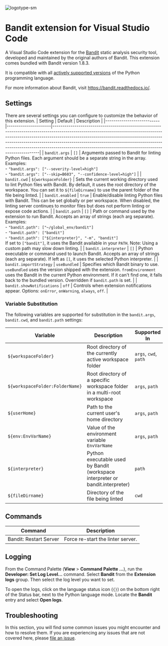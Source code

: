 ![logotype-sm](https://github.com/user-attachments/assets/3e8c0b13-38cd-4f2a-a001-9fa20aaea533)

# Bandit extension for Visual Studio Code

A Visual Studio Code extension for the [Bandit](https://github.com/PyCQA/bandit) static analysis security tool, developed and maintained by the original authors of Bandit. This extension comes bundled with Bandit version 1.8.3.

It is compatible with all [actively supported versions](https://devguide.python.org/#status-of-python-branches) of the Python programming language.

For more information about Bandit, visit https://bandit.readthedocs.io/.

## Settings

There are several settings you can configure to customize the behavior of this extension.
| Setting                   | Default              | Description                                                                                                                                                                                                                                                                                                                                                                                   |
|---------------------------|----------------------|-----------------------------------------------------------------------------------------------------------------------------------------------------------------------------------------------------------------------------------------------------------------------------------------------------------------------------------------------------------------------------------------------|
| `bandit.args`             | `[]`                 | Arguments passed to Bandit for linting Python files. Each argument should be a separate string in the array. <br> Examples: <br> - `"bandit.args": ["--severity-level=high"]` <br> - `"bandit.args": ["--skip=B603", "--confidence-level=high"]`                                                                                                                                              |
| `bandit.cwd`              | `${workspaceFolder}` | Sets the current working directory used to lint Python files with Bandit. By default, it uses the root directory of the workspace. You can set it to `${fileDirname}` to use the parent folder of the file being linted.                                                                                                                                                                      |
| `bandit.enabled`          | `true`               | Enable/disable linting Python files with Bandit. This can be set globally or per workspace. When disabled, the linting server continues to monitor files but does not perform linting or expose code actions.                                                                                                                                                                                 |
| `bandit.path`             | `[]`                 | Path or command used by the extension to run Bandit. Accepts an array of strings (each arg separate). <br> Examples: <br> - `"bandit.path": ["~/global_env/bandit"]` <br> - `"bandit.path": ["bandit"]` <br> - `"bandit.path": ["${interpreter}", "-m", "bandit"]` <br> If set to `["bandit"]`, it uses the Bandit available in your `PATH`. Note: Using a custom path may slow down linting. |
| `bandit.interpreter`      | `[]`                 | Python executable or command used to launch Bandit. Accepts an array of strings (each arg separate). If left as `[]`, it uses the selected Python interpreter.                                                                                                                                                                                                                                |
| `bandit.importStrategy`   | `useBundled`         | Specifies which Bandit binary to use. `useBundled` uses the version shipped with the extension. `fromEnvironment` uses the Bandit in the current Python environment. If it can't find one, it falls back to the bundled version. Overridden if `bandit.path` is set.                                                                                                                          |
| `bandit.showNotifications` | `off`                | Controls when extension notifications appear. Options: `onError`, `onWarning`, `always`, `off`.                                                                                                                                                                                                                                                                                               |

### Variable Substitution

The following variables are supported for substitution in the `bandit.args`, `bandit.cwd`, and `bandit.path` settings:

| Variable                        | Description                                                                    | Supported In          |
|---------------------------------|--------------------------------------------------------------------------------|-----------------------|
| `${workspaceFolder}`            | Root directory of the currently active workspace folder                        | `args`, `cwd`, `path` |
| `${workspaceFolder:FolderName}` | Root directory of a specific workspace folder in a multi-root workspace        | `args`, `path`        |
| `${userHome}`                   | Path to the current user's home directory                                      | `args`, `path`        |
| `${env:EnvVarName}`             | Value of the environment variable `EnvVarName`                                 | `args`, `path`        |
| `${interpreter}`                | Python executable used by Bandit (workspace interpreter or bandit.interpreter) | `path`                |
| `${fileDirname}`                | Directory of the file being linted                                             | `cwd`                 |

## Commands

| Command                | Description                       |
| ---------------------- | --------------------------------- |
| Bandit: Restart Server | Force re-start the linter server. |

## Logging

From the Command Palette (**View** > **Command Palette ...**), run the **Developer: Set Log Level...** command. Select **Bandit** from the **Extension logs** group. Then select the log level you want to set.

To open the logs, click on the language status icon (`{}`) on the bottom right of the Status bar, next to the Python language mode. Locate the **Bandit** entry and select **Open logs**.

## Troubleshooting

In this section, you will find some common issues you might encounter and how to resolve them. If you are experiencing any issues that are not covered here, please [file an issue](https://github.com/PyCQA/vscode-bandit/issues).
